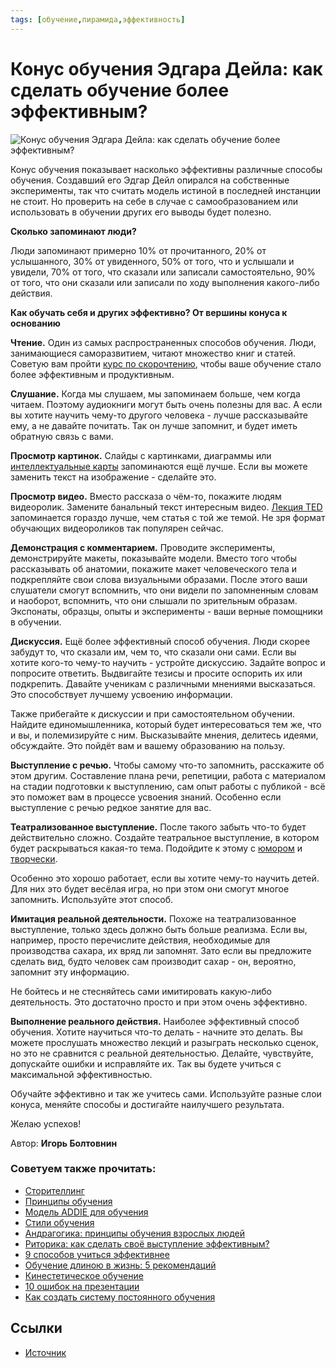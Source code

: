 ```yaml
---
tags: [обучение,пирамида,эффективность]
---
```

# Конус обучения Эдгара Дейла: как сделать обучение более эффективным?

![Конус обучения Эдгара Дейла: как сделать обучение более эффективным?](../assets/Pasted%20image%2020210318034452.png)

Конус обучения показывает насколько эффективны различные способы обучения. Создавший его Эдгар Дейл опирался на собственные эксперименты, так что считать модель истиной в последней инстанции не стоит. Но проверить на себе в случае с самообразованием или использовать в обучении других  его выводы будет полезно.

**Сколько запоминают люди?**

Люди запоминают примерно 10% от прочитанного, 20% от услышанного, 30% от увиденного, 50% от того, что и услышали и увидели, 70% от того, что сказали или записали самостоятельно, 90% от того, что они сказали или записали по ходу выполнения какого-либо действия.

**Как обучать себя и других эффективно? От вершины конуса к основанию**

**Чтение.** Один из самых распространенных способов обучения. Люди, занимающиеся саморазвитием, читают множество книг и статей. Советую вам пройти [курс по скорочтению](https://4brain.ru/skorochtenie/), чтобы ваше обучение стало более эффективным и продуктивным.

**Слушание.** Когда мы слушаем, мы запоминаем больше, чем когда читаем. Поэтому аудиокниги могут быть очень полезны для вас. А если вы хотите научить чему-то другого человека - лучше рассказывайте ему, а не давайте почитать. Так он лучше запомнит, и будет иметь обратную связь с вами.

**Просмотр картинок.** Слайды с картинками, диаграммы или [интеллектуальные карты](https://4brain.ru/blog/%D0%BC%D0%B5%D0%BD%D1%82%D0%B0%D0%BB%D1%8C%D0%BD%D1%8B%D0%B5-%D0%BA%D0%B0%D1%80%D1%82%D1%8B/) запоминаются ещё лучше. Если вы можете заменить текст на изображение - сделайте это.

**Просмотр видео.** Вместо рассказа о чём-то, покажите людям видеоролик. Замените банальный текст интересным видео. [Лекция TED](https://4brain.ru/blog/%D0%BB%D1%83%D1%87%D1%88%D0%B8%D0%B5-%D0%B2%D1%8B%D1%81%D1%82%D1%83%D0%BF%D0%BB%D0%B5%D0%BD%D0%B8%D1%8F-ted-talks/) запоминается гораздо лучше, чем статья с той же темой. Не зря формат обучающих видеороликов так популярен сейчас.

**Демонстрация с комментарием.** Проводите эксперименты, демонстрируйте макеты, показывайте модели. Вместо того чтобы рассказывать об анатомии, покажите макет человеческого тела и подкрепляйте свои слова визуальными образами. После этого ваши слушатели смогут вспомнить, что они видели по запомненным словам и наоборот, вспомнить, что они слышали по зрительным образам. Экспонаты, образцы, опыты и эксперименты - ваши верные помощники в обучении.

**Дискуссия.** Ещё более эффективный способ обучения. Люди скорее забудут то, что сказали им, чем то, что сказали они сами. Если вы хотите кого-то чему-то научить - устройте дискуссию. Задайте вопрос и попросите ответить. Выдвигайте тезисы и просите оспорить их или подкрепить. Давайте ученикам с различными мнениями высказаться. Это способствует лучшему усвоению информации.

Также прибегайте к дискуссии и при самостоятельном обучении. Найдите единомышленника, который будет интересоваться тем же, что и вы, и полемизируйте с ним. Высказывайте мнения, делитесь идеями, обсуждайте. Это пойдёт вам и вашему образованию на пользу.

**Выступление с речью.** Чтобы самому что-то запомнить, расскажите об этом другим. Составление плана речи, репетиции, работа с материалом на стадии подготовки к выступлению, сам опыт работы с публикой - всё это поможет вам в процессе усвоения знаний. Особенно если выступление с речью редкое занятие для вас.

**Театрализованное выступление.** После такого забыть что-то будет действительно сложно. Создайте театральное выступление, в котором будет раскрываться какая-то тема. Подойдите к этому с [юмором](https://4brain.ru/humor/) и [творчески](https://4brain.ru/tvorcheskoe-myshlenie/).

Особенно это хорошо работает, если вы хотите чему-то научить детей. Для них это будет весёлая игра, но при этом они смогут многое запомнить. Используйте этот способ.

**Имитация реальной деятельности.** Похоже на театрализованное выступление, только здесь должно быть больше реализма. Если вы, например, просто перечислите действия, необходимые для производства сахара, их вряд ли запомнят. Зато если вы предложите сделать вид, будто человек сам производит сахар - он, вероятно, запомнит эту информацию.

Не бойтесь и не стесняйтесь сами имитировать какую-либо деятельность. Это достаточно просто и при этом очень эффективно.

**Выполнение реального действия.** Наиболее эффективный способ обучения. Хотите научиться что-то делать - начните это делать. Вы можете прослушать множество лекций и разыграть несколько сценок, но это не сравнится с реальной деятельностью. Делайте, чувствуйте, допускайте ошибки и исправляйте их. Так вы будете учиться с максимальной эффективностью.

Обучайте эффективно и так же учитесь сами. Используйте разные слои конуса, меняйте способы и достигайте наилучшего результата.

Желаю успехов!

Автор: **Игорь Болтовнин**

### Советуем также прочитать:

-   [Сторителлинг](https://4brain.ru/lnd/?cb=storytelling&ici_source=relatedposts&ici_medium=related41)
-   [Принципы обучения](https://4brain.ru/blog/%d0%bf%d1%80%d0%b8%d0%bd%d1%86%d0%b8%d0%bf%d1%8b-%d0%be%d0%b1%d1%83%d1%87%d0%b5%d0%bd%d0%b8%d1%8f/)
-   [Модель ADDIE для обучения](https://4brain.ru/blog/%d0%bc%d0%be%d0%b4%d0%b5%d0%bb%d1%8c-addie-%d0%b4%d0%bb%d1%8f-%d0%be%d0%b1%d1%83%d1%87%d0%b5%d0%bd%d0%b8%d1%8f/)
-   [Стили обучения](https://4brain.ru/blog/%d1%81%d1%82%d0%b8%d0%bb%d0%b8-%d0%be%d0%b1%d1%83%d1%87%d0%b5%d0%bd%d0%b8%d1%8f/)
-   [Андрагогика: принципы обучения взрослых людей](https://4brain.ru/blog/%d0%b0%d0%bd%d0%b4%d1%80%d0%b0%d0%b3%d0%be%d0%b3%d0%b8%d0%ba%d0%b0/)
-   [Риторика: как сделать своё выступление эффективным?](https://4brain.ru/blog/%d1%8d%d1%84%d1%84%d0%b5%d0%ba%d1%82%d0%b8%d0%b2%d0%bd%d0%be%d0%b5-%d0%b2%d1%8b%d1%81%d1%82%d1%83%d0%bf%d0%bb%d0%b5%d0%bd%d0%b8%d0%b5/)
-   [9 способов учиться эффективнее](https://4brain.ru/blog/9-ways-to-learn-more-effectively/)
-   [Обучение длиною в жизнь: 5 рекомендаций](https://4brain.ru/blog/life-long-learning/)
-   [Кинестетическое обучение](https://4brain.ru/blog/%d0%ba%d0%b8%d0%bd%d0%b5%d1%81%d1%82%d0%b5%d1%82%d0%b8%d1%87%d0%b5%d1%81%d0%ba%d0%be%d0%b5-%d0%be%d0%b1%d1%83%d1%87%d0%b5%d0%bd%d0%b8%d0%b5/)
-   [10 ошибок на презентации](https://4brain.ru/blog/10-%d0%be%d1%88%d0%b8%d0%b1%d0%be%d0%ba-%d0%bd%d0%b0-%d0%bf%d1%80%d0%b5%d0%b7%d0%b5%d0%bd%d1%82%d0%b0%d1%86%d0%b8%d0%b8/)
-   [Как создать систему постоянного обучения](https://4brain.ru/blog/lifelong-learning/)

## Ссылки
- [Источник](https://4brain.ru/blog/%D0%BA%D0%BE%D0%BD%D1%83%D1%81-%D0%BE%D0%B1%D1%83%D1%87%D0%B5%D0%BD%D0%B8%D1%8F-%D0%B4%D0%B5%D0%B9%D0%BB%D0%B0/)